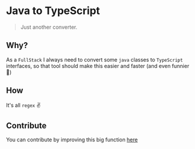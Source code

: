 # Java to TypeScript
> Just another converter.

## Why?
As a `FullStack` I always need to convert some `java` classes to `TypeScript` interfaces, so that tool should make this easier and faster (and even funnier 🚀)

## How
It's all `regex` :v:

## Contribute
You can contribute by improving this big function [here](/src/utils/index.ts)
